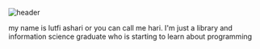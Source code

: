 ![header](https://capsule-render.vercel.app/api?type=waving&color=auto&height=300&section=header&text=Hi👋%20there&fontSize=50)

my name is lutfi ashari or you can call me hari. I'm just a library and information science graduate who is starting to learn about programming


